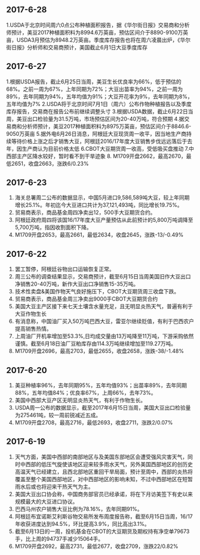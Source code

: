 ## 2017-6-28
1.USDA于北京时间周六0点公布种植面积报告，据《华尔街日报》交易商和分析师预计，美豆2017种植面积料为8994.6万英亩，预估区间介于8890-9100万英亩，USDA3月预估为8948.2万英亩。季度库存报告也将在周六凌晨出炉，《华尔街日报》分析师和交易商预计，美国截止6月1日大豆季度库存

## 2017-6-27
1.根据USDA报告，截止6月25日当周，美豆生长优良率为66%，低于预估的68%。之前一周为67%，上年同期为72%；大豆出苗率为94%，之前一周为89%，去年同期为94%，五年均值为91%；大豆开花率为9%，去年同期为8%，五年均值为7%
2.USDA将于北京时间7月1日（周六）公布作物种植报告以及季度库存报告，交易商在报告公布前继续调整头寸
3.根据USDA数据，截止6月22日当周，美豆出口检验量为31.5万吨，市场预估区间为20-40万吨，符合预期
4.据交易商和分析师预计，美豆2017种植面积料为8975万英亩，预估区间介于8846.6-9050万英亩
5.据外电6月26日消息，阿根廷大豆现货周一收平，因当地生产商持续等待价格上涨之后才销售大豆，阿根廷2016/17年度大豆销售步伐远远落后于去年，因生产商认为目前价格太低
6.CBOT大豆期货周一收高，受低吸买盘推动
7.中西部主产区降水较好，暂时看不到干旱迹象
8. M1709开盘2662，最高2670，最低2651，收盘2663，涨跌6/0.23%




## 2017-6-23
1. 海关总署周二公布的数据显示，中国5月进口9,586,589吨大豆，较上年同期增长25.1%。年初迄今大豆进口共计为37,121,493吨，同比增长19.75%。
2. 贸易商表示，商品基金周四净卖出12，500手大豆期货合约。
3. 阿根廷政府周四将该国16/17年度大豆产量预估从此前预计的5,800万吨调降至5,700万吨，指因收割面积下降。
4. M1709开盘2653，最高2661，最低2634，收盘2645，涨跌-13/-0.49%


## 2017-6-22
1. 罢工暂停，阿根廷谷物出口运输恢复正常。
2. 周三公布的调查结果显示，交易商预计，截至6月15日当周美国旧作大豆出口净销售20-40万吨，新作大豆出口净销售15-35万吨。
3. 技术性卖盘&美国作物天气良好施压下，CBOT大豆期货周三收盘下跌。
4. 贸易商表示，商品基金周三净卖出9000手CBOT大豆期货合约
5. 美国大豆主产区接下来七天土壤含水量充足，且无明显炎热天气，普遍有利于大豆作物生长
6. 有消息称，中国油厂买入50万吨巴西大豆，雷亚尔继续贬值，有利于巴西农户提高销售热情。
7. 上周油厂开机率增加至53.3%,日均成交量由13万吨降至11万吨，下游采购依然谨慎。截至6月18日油厂豆粕库存由114.3万吨继续增加至119.27万吨。
8. M1709开盘2696，最高2703，最低2655，收盘2658，涨跌-38/-1.48%



## 2017-6-20
1. 美豆种植率96%，去年同期95%，五年均值93%；出苗率89%，去年同期88%，五年均值84%；优良率67%，上周66%，去年73%。
2. 美国中西部大豆产区无明显炎热天气，有利于作物生长。
3. USDA周一公布的数据显示，截至2017年6月15日当周，美国大豆出口检验量为275461吨，较一周前锐减近五成。
4. M1709开盘2708，最高2716，最低2693，收盘2711，涨跌2/0.07%

## 2017-6-19
1. 天气方面，美国中西部的南部地区与及美国东部地区会遭受强风灾害天气，同时中西部的低压气旋使该地区迎来较多雨水天气，另外美国西部地区的创历史高温天气已经建立，且西北部地区重回干旱局面，预计至周中，西部的炎热将覆盖至整个美国西部地区，对中西部地区的影响未知，不过中西部地区在短暂雨水后或也将迎来干热天气为主。
2. 美国大豆出口协会称，中国商务部官员已经承诺，将在下月访美签下有史以来规模最大的大豆进口协议。
3. 巴西马州农户销售大豆比例为78.16%，去年同期91%。
4. 阿根廷布宜诺斯艾利斯谷物交易所发布周度报告称，截至6月15日当周，16/17年收获进度达到94.5%，环比提高3.9%，同比高出3.1%。
5. 截至6月13日的一周，投机基金在CBOT的大豆期货及期权持有净空单79673手，比上周的94737手减少15064手。
6. M1709开盘2692，最高2731，最低2677，收盘2709，涨跌22/0.82%

